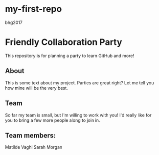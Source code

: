 # my-first-repo
bhg2017
# Friendly Collaboration Party

This repository is for planning a party to learn GitHub and more!

## About
This is some text about my project.
Parties are great right? Let me tell you how mine will be the very best.

## Team
So far my team is small, but I'm willing to work with you!
I'd really like for you to bring a few more people along to join in.

## Team members:
Matilde Vaghi
Sarah Morgan
